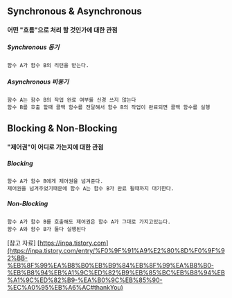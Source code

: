 <h2>Synchronous & Asynchronous </h2>  

<h4>어떤 "흐름"으로 처리 할 것인가에 대한 관점</h4>


<h5>Synchronous 동기</h5>
	
	함수 A가 함수 B의 리턴을 받는다.


<h5>Asynchronous 비동기</h5>

	함수 A는 함수 B의 작업 완료 여부를 신경 쓰지 않는다
	함수 B를 호출 할때 콜백 함수를 전달해서 함수 B의 작업이 완료되면 콜백 함수를 실행 
  


<h2>Blocking & Non-Blocking</h2>  

<h4>"제어권"이 어디로 가는지에 대한 관점</h4>


<h5>Blocking</h5>

	함수 A가 함수 B에게 제어권을 넘겨준다.
	제어권을 넘겨주었기때문에 함수 A는 함수 B가 완료 될때까지 대기한다.

<h5>Non-Blocking</h5>
		
	함수 A가 함수 B를 호출해도 제어권은 함수 A가 그대로 가지고있는다.
	함수 A와 함수 B가 둘다 실행된다


[참고 자료]
[https://inpa.tistory.com](https://inpa.tistory.com/entry/%F0%9F%91%A9%E2%80%8D%F0%9F%92%BB-%EB%8F%99%EA%B8%B0%EB%B9%84%EB%8F%99%EA%B8%B0-%EB%B8%94%EB%A1%9C%ED%82%B9%EB%85%BC%EB%B8%94%EB%A1%9C%ED%82%B9-%EA%B0%9C%EB%85%90-%EC%A0%95%EB%A6%AC#thankYou)
